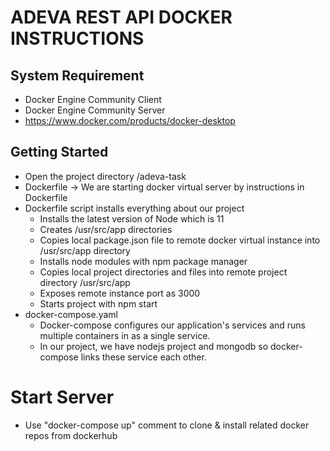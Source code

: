 # ADEVA REST API DOCKER INSTRUCTIONS

## System Requirement
* Docker Engine Community Client
* Docker Engine Community Server
* https://www.docker.com/products/docker-desktop


## Getting Started 
* Open the project directory /adeva-task
* Dockerfile -> We are starting docker virtual server by instructions in Dockerfile 
* Dockerfile script installs everything about our project
    * Installs the latest version of Node which is 11
    * Creates /usr/src/app directories
    * Copies local package.json file to remote docker virtual instance into /usr/src/app directory
    * Installs node modules with npm package manager
    * Copies local project directories and files into remote project directory /usr/src/app
    * Exposes remote instance port as 3000
    * Starts project with npm start
* docker-compose.yaml
    * Docker-compose configures our application's services and runs multiple containers in as a single service. 
    * In our project, we have nodejs project and mongodb so docker-compose links these service each other. 


# Start Server 
* Use "docker-compose up" comment to clone & install related docker repos from dockerhub 


